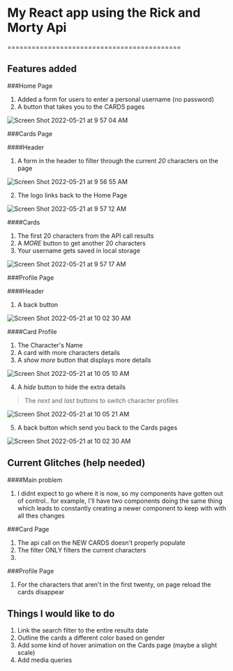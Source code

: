# My React app using the Rick and Morty Api
===========================================

## Features added

###Home Page 
1. Added a form for users to enter a personal username (no password)
2. A button that takes you to the CARDS pages

![Screen Shot 2022-05-21 at 9 57 04 AM](https://user-images.githubusercontent.com/92553207/169703309-9713bcd2-3b92-4903-b907-d1baea63eac2.png)

###Cards Page

####Header
1. A form in the header to filter through the current *20* characters on the page
 
![Screen Shot 2022-05-21 at 9 56 55 AM](https://user-images.githubusercontent.com/92553207/169703318-f3ea6e1e-c9d3-4cb0-964b-2e3440809c13.png)

2. The logo links back to the Home Page
 
![Screen Shot 2022-05-21 at 9 57 12 AM](https://user-images.githubusercontent.com/92553207/169703486-48b6224d-742f-4645-b2bf-d754cfac9f2f.png)


####Cards
1. The first 20 characters from the API call results
2. A *MORE* button to get another 20 characters
3. Your username gets saved in local storage

![Screen Shot 2022-05-21 at 9 57 17 AM](https://user-images.githubusercontent.com/92553207/169703430-b76f5e50-0088-467c-8c46-9cf4bfabab5c.png)


###Profile Page

####Header
1. A back button

![Screen Shot 2022-05-21 at 10 02 30 AM](https://user-images.githubusercontent.com/92553207/169703406-d3e0b115-c80c-4599-b352-480e73adff70.png)

####Card Profile

1. The Character's Name
2. A card with more characters details
3. A *show more* button that displays more details

![Screen Shot 2022-05-21 at 10 05 10 AM](https://user-images.githubusercontent.com/92553207/169703439-dda6a6c4-2bf1-4584-b4c5-b40d3f7ea57b.png)

4. A *hide* button to hide the extra details
> The *next* and *last* buttons to switch character profiles

![Screen Shot 2022-05-21 at 10 05 21 AM](https://user-images.githubusercontent.com/92553207/169703373-0a3d9f72-77cb-4ed1-8c14-36621fed898c.png)

5. A back button which send you back to the Cards pages

![Screen Shot 2022-05-21 at 10 02 30 AM](https://user-images.githubusercontent.com/92553207/169703465-d8c7a889-2904-49ad-abb7-3a84febdd001.png)


## Current Glitches (help needed)

####Main problem 

1. I didnt expect to go where it is now, so my components have gotten out of control.. for example, I'll have two components doing the same thing which leads to constantly creating a newer component to keep with with all thes changes

###Card Page

1. The api call on the NEW CARDS doesn't properly populate
2. The filter ONLY filters the current characters
3. 
###Profile Page

1. For the characters that aren't in the first twenty, on page reload the cards disappear

## Things I would like to do 

1. Link the search filter to the entire results date
2. Outline the cards a different color based on gender
3. Add some kind of hover animation on the Cards page (maybe a slight scale)
4. Add media queries

